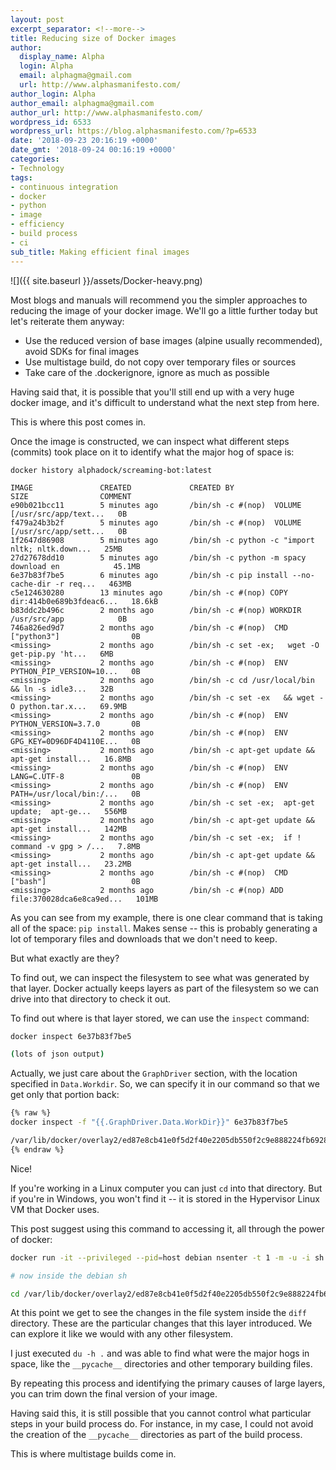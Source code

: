 ```yaml
---
layout: post
excerpt_separator: <!--more-->
title: Reducing size of Docker images
author:
  display_name: Alpha
  login: Alpha
  email: alphagma@gmail.com
  url: http://www.alphasmanifesto.com/
author_login: Alpha
author_email: alphagma@gmail.com
author_url: http://www.alphasmanifesto.com/
wordpress_id: 6533
wordpress_url: https://blog.alphasmanifesto.com/?p=6533
date: '2018-09-23 20:16:19 +0000'
date_gmt: '2018-09-24 00:16:19 +0000'
categories:
- Technology
tags:
- continuous integration
- docker
- python
- image
- efficiency
- build process
- ci
sub_title: Making efficient final images
---
```


![]({{ site.baseurl }}/assets/Docker-heavy.png)

Most blogs and manuals will recommend you the simpler approaches to reducing the image of your docker image. We'll go a little further today but let's reiterate them anyway:

- Use the reduced version of base images (alpine usually recommended), avoid SDKs for final images
- Use multistage build, do not copy over temporary files or sources
- Take care of the .dockerignore, ignore as much as possible

Having said that, it is possible that you'll still end up with a very huge docker image, and it's difficult to understand what the next step from here.

This is where this post comes in.

<!--more-->

Once the image is constructed, we can inspect what different steps (commits) took place on it to identify what the major hog of space is:

```
docker history alphadock/screaming-bot:latest

IMAGE               CREATED             CREATED BY                                        SIZE                COMMENT
e90b021bcc11        5 minutes ago       /bin/sh -c #(nop)  VOLUME [/usr/src/app/text...   0B
f479a24b3b2f        5 minutes ago       /bin/sh -c #(nop)  VOLUME [/usr/src/app/sett...   0B
1f2647d86908        5 minutes ago       /bin/sh -c python -c "import nltk; nltk.down...   25MB
27d27678dd10        5 minutes ago       /bin/sh -c python -m spacy download en            45.1MB
6e37b83f7be5        6 minutes ago       /bin/sh -c pip install --no-cache-dir -r req...   463MB
c5e124630280        13 minutes ago      /bin/sh -c #(nop) COPY dir:414b0e689b3fdeac6...   18.6kB
b83ddc2b496c        2 months ago        /bin/sh -c #(nop) WORKDIR /usr/src/app            0B
746a826ed9d7        2 months ago        /bin/sh -c #(nop)  CMD ["python3"]                0B
<missing>           2 months ago        /bin/sh -c set -ex;   wget -O get-pip.py 'ht...   6MB
<missing>           2 months ago        /bin/sh -c #(nop)  ENV PYTHON_PIP_VERSION=10...   0B
<missing>           2 months ago        /bin/sh -c cd /usr/local/bin  && ln -s idle3...   32B
<missing>           2 months ago        /bin/sh -c set -ex   && wget -O python.tar.x...   69.9MB
<missing>           2 months ago        /bin/sh -c #(nop)  ENV PYTHON_VERSION=3.7.0       0B
<missing>           2 months ago        /bin/sh -c #(nop)  ENV GPG_KEY=0D96DF4D4110E...   0B
<missing>           2 months ago        /bin/sh -c apt-get update && apt-get install...   16.8MB
<missing>           2 months ago        /bin/sh -c #(nop)  ENV LANG=C.UTF-8               0B
<missing>           2 months ago        /bin/sh -c #(nop)  ENV PATH=/usr/local/bin:/...   0B
<missing>           2 months ago        /bin/sh -c set -ex;  apt-get update;  apt-ge...   556MB
<missing>           2 months ago        /bin/sh -c apt-get update && apt-get install...   142MB
<missing>           2 months ago        /bin/sh -c set -ex;  if ! command -v gpg > /...   7.8MB
<missing>           2 months ago        /bin/sh -c apt-get update && apt-get install...   23.2MB
<missing>           2 months ago        /bin/sh -c #(nop)  CMD ["bash"]                   0B
<missing>           2 months ago        /bin/sh -c #(nop) ADD file:370028dca6e8ca9ed...   101MB
```

As you can see from my example, there is one clear command that is taking all of the space: `pip install`. Makes sense -- this is probably generating a lot of temporary files and downloads that we don't need to keep.

But what exactly are they?

To find out, we can inspect the filesystem to see what was generated by that layer. Docker actually keeps layers as part of the filesystem so we can drive into that directory to check it out.

To find out where is that layer stored, we can use the `inspect` command:

```bash
docker inspect 6e37b83f7be5

(lots of json output)
```

Actually, we just care about the `GraphDriver` section, with the location specified in `Data.Workdir`. So, we can specify it in our command so that we get only that portion back:

```bash
{% raw %}
docker inspect -f "{{.GraphDriver.Data.WorkDir}}" 6e37b83f7be5

/var/lib/docker/overlay2/ed87e8cb41e0f5d2f40e2205db550f2c9e888224fb6928f6a1c626176ad2beb3/work
{% endraw %}
```

Nice!

If you're working in a Linux computer you can just `cd` into that directory. But if you're in Windows, you won't find it -- it is stored in the Hypervisor Linux VM that Docker uses.

This post suggest using this command to accessing it, all through the power of docker:

```bash
docker run -it --privileged --pid=host debian nsenter -t 1 -m -u -i sh

# now inside the debian sh

cd /var/lib/docker/overlay2/ed87e8cb41e0f5d2f40e2205db550f2c9e888224fb6928f6a1c626176ad2beb3
```

At this point we get to see the changes in the file system inside the `diff` directory. These are the particular changes that this layer introduced. We can explore it like we would with any other filesystem.

I just executed `du -h .` and was able to find what were the major hogs in space, like the `__pycache__` directories and other temporary building files.

By repeating this process and identifying the primary causes of large layers, you can trim down the final version of your image.

Having said this, it is still possible that you cannot control what particular steps in your build process do. For instance, in my case, I could not avoid the creation of the `__pycache__` directories as part of the build process.

This is where multistage builds come in.